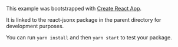 This example was bootstrapped with [Create React App](https://github.com/facebook/create-react-app).

It is linked to the react-jsonx package in the parent directory for development purposes.

You can run `yarn install` and then `yarn start` to test your package.

